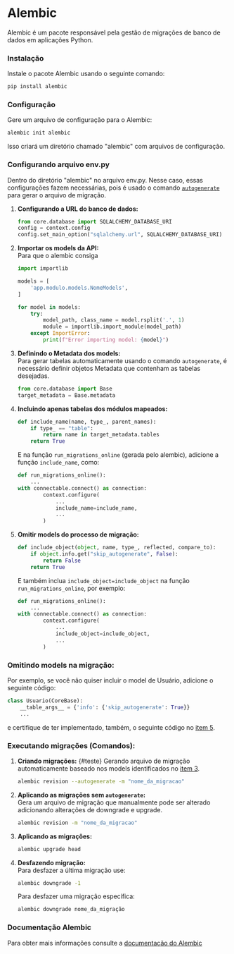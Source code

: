 # Alembic 
Alembic é um pacote responsável pela gestão de migrações de banco de dados em aplicações Python.  

### Instalação
Instale o pacote Alembic usando o seguinte comando:
   
   ```bash
   pip install alembic
   ```

### Configuração
Gere um arquivo de configuração para o Alembic:
   
   ```bash
   alembic init alembic
   ```
   
   Isso criará um diretório chamado "alembic" com arquivos de configuração.

### Configurando arquivo env.py
Dentro do diretório "alembic" no arquivo env.py. Nesse caso, essas configurações fazem necessárias, pois é usado o comando  [`autogenerate`](#executando-migrações) para gerar o arquivo de migração.

1. **Configurando a URL do banco de dados:**

    ```python
    from core.database import SQLALCHEMY_DATABASE_URI
    config = context.config
    config.set_main_option("sqlalchemy.url", SQLALCHEMY_DATABASE_URI)
    ```

2. **Importar os models da API:** \
    Para que o alembic consiga 
    ```python
    import importlib

    models = [
        'app.modulo.models.NomeModels',
    ]

    for model in models:
        try:
            model_path, class_name = model.rsplit('.', 1)
            module = importlib.import_module(model_path)
        except ImportError:
            print(f"Error importing model: {model}")
    ```

3. **Definindo o Metadata dos models:**\
Para gerar tabelas automaticamente usando o comando `autogenerate`, é necessário definir objetos Metadata que contenham as tabelas desejadas.

    ```python
    from core.database import Base
    target_metadata = Base.metadata
    ```

4. **Incluindo apenas tabelas dos módulos mapeados:**

    ```python
    def include_name(name, type_, parent_names):
        if type_ == "table":
            return name in target_metadata.tables
        return True
    ```

    E na função `run_migrations_online` (gerada pelo alembic), adicione a função `include_name`, como:

    ```python
    def run_migrations_online():
        ...
    with connectable.connect() as connection:
            context.configure(
                ...
                include_name=include_name,
                ...
            )
    ```

 5. **Omitir models do processo de migração:** 
    ```python
    def include_object(object, name, type_, reflected, compare_to):
        if object.info.get("skip_autogenerate", False):
            return False
        return True
    ```

    E também inclua `include_object=include_object` na função `run_migrations_online`, por exemplo: 
    ```python
    def run_migrations_online():
        ...
    with connectable.connect() as connection:
            context.configure(
                ...
                include_object=include_object,
                ...
            )
    ```

### Omitindo models na migração:

Por exemplo, se você não quiser incluir o model de Usuário, adicione o seguinte código:


```python
class Usuario(CoreBase):
    __table_args__ = {'info': {'skip_autogenerate': True}}
    ...
```
e certifique de ter implementado, também,  o seguinte código no [item 5](#configurando-arquivo-envpy).

### Executando migrações (Comandos):
1. **Criando migrações:** {#teste}
   Gerando arquivo de migração automaticamente baseado nos models identificados no [item 3](#configurando-arquivo-envpy).
   ```bash
   alembic revision --autogenerate -m "nome_da_migracao"
   ```

2. **Aplicando as migrações sem `autogenerate`:** \
   Gera um arquivo de migração que manualmente pode ser alterado adicionando alterações de downgrade e upgrade.
   ```bash
   alembic revision -m "nome_da_migracao"
   ```

3. **Aplicando as migrações:**
   
   ```bash
   alembic upgrade head
   ```
4. **Desfazendo migração:**\
Para desfazer a última migração use:

   ```bash
   alembic downgrade -1
   ``` 
    Para desfazer uma migração específica:
 
   ```bash
   alembic downgrade nome_da_migração
   ```
### Documentação Alembic
Para obter mais informações consulte a [documentação do Alembic](https://alembic.sqlalchemy.org/en/latest/)
